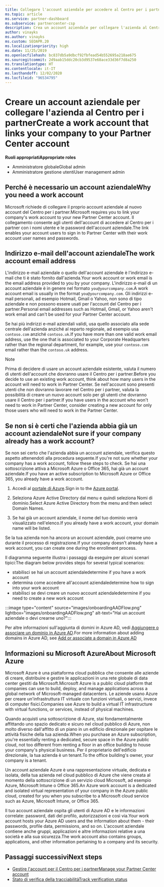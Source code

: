 ```yaml
---
title: Collegare l'account aziendale per accedere al Centro per i partner
ms.topic: article
ms.service: partner-dashboard
ms.subservice: partnercenter-csp
description: Crea un account aziendale per collegare l'azienda al Centro per i partner. In questo modo i dipendenti dell'azienda potranno accedere al Centro per i partner.
author: vinayks
ms.author: vinayks
ms.custom: SEOAPR.20
ms.localizationpriority: high
ms.date: 11/25/2019
ms.openlocfilehash: bc837db5a9dbcf92fbfead54b552695a218ae675
ms.sourcegitcommit: 2d9aab15ddc20cb3d9537e68ace33d36f7d8a250
ms.translationtype: HT
ms.contentlocale: it-IT
ms.lasthandoff: 12/02/2020
ms.locfileid: "96534795"
---
```

# <a name="create-a-work-account-that-links-your-company-to-your-partner-center-account"></a><span data-ttu-id="58a50-104">Creare un account aziendale per collegare l'azienda al Centro per i partner</span><span class="sxs-lookup"><span data-stu-id="58a50-104">Create a work account that links your company to your Partner Center account</span></span>

<span data-ttu-id="58a50-105">**Ruoli appropriati**</span><span class="sxs-lookup"><span data-stu-id="58a50-105">**Appropriate roles**</span></span>

- <span data-ttu-id="58a50-106">Amministratore globale</span><span class="sxs-lookup"><span data-stu-id="58a50-106">Global admin</span></span>
- <span data-ttu-id="58a50-107">Amministratore gestione utenti</span><span class="sxs-lookup"><span data-stu-id="58a50-107">User management admin</span></span>

## <a name="why-you-need-a-work-account"></a><span data-ttu-id="58a50-108">Perché è necessario un account aziendale</span><span class="sxs-lookup"><span data-stu-id="58a50-108">Why you need a work account</span></span>

<span data-ttu-id="58a50-109">Microsoft richiede di collegare il proprio account aziendale al nuovo account del Centro per i partner.</span><span class="sxs-lookup"><span data-stu-id="58a50-109">Microsoft requires you to link your company's work account to your new Partner Center account.</span></span> <span data-ttu-id="58a50-110">Il collegamento consente agli utenti dell'account di accedere al Centro per i partner con i nomi utente e le password dell'account aziendale.</span><span class="sxs-lookup"><span data-stu-id="58a50-110">The link enables your account users to sign in to Partner Center with their work account user names and passwords.</span></span>

## <a name="the-work-account-email-address"></a><span data-ttu-id="58a50-111">Indirizzo e-mail dell'account aziendale</span><span class="sxs-lookup"><span data-stu-id="58a50-111">The work account email address</span></span>

<span data-ttu-id="58a50-112">L'indirizzo e-mail aziendale o quello dell'account aziendale è l'indirizzo e-mail che ti è stato fornito dall'azienda.</span><span class="sxs-lookup"><span data-stu-id="58a50-112">Your work account or work email is the email address provided to you by your company.</span></span> <span data-ttu-id="58a50-113">L'indirizzo e-mail di un account aziendale è in genere nel formato `you@yourcompany.com`.</span><span class="sxs-lookup"><span data-stu-id="58a50-113">A work account email is usually in the format `you@yourcompany.com`.</span></span> <span data-ttu-id="58a50-114">Gli indirizzi e-mail personali, ad esempio Hotmail, Gmail o Yahoo, non sono di tipo aziendale e non possono essere usati per l'account del Centro per i partner.</span><span class="sxs-lookup"><span data-stu-id="58a50-114">Personal email addresses such as Hotmail, Gmail, or Yahoo aren't work email and can't be used for your Partner Center account.</span></span>

<span data-ttu-id="58a50-115">Se hai più indirizzi e-mail aziendali validi, usa quello associato alla sede centrale dell'azienda anziché al reparto regionale, ad esempio usa `contoso.com` anziché `contoso.uk`.</span><span class="sxs-lookup"><span data-stu-id="58a50-115">If you have more than one valid work email address, use the one that is associated to your Corporate Headquarters rather than the regional department, for example, use your `contoso.com` email rather than the `contoso.uk` address.</span></span>

> [!NOTE]  
> <span data-ttu-id="58a50-116">Prima di decidere di usare un account aziendale esistente, valuta il numero di utenti dell'account che dovranno usare il Centro per i partner.</span><span class="sxs-lookup"><span data-stu-id="58a50-116">Before you decide to use an existing work account, think about how many users in the account will need to work in Partner Center.</span></span> <span data-ttu-id="58a50-117">Se nell'account sono presenti utenti che non dovranno lavorare nel Centro per i partner, valuta la possibilità di creare un nuovo account solo per gli utenti che dovranno usare il Centro per i partner.</span><span class="sxs-lookup"><span data-stu-id="58a50-117">If you have users in the account who won't need to work in Partner Center, consider creating a new account for only those users who will need to work in the Partner Center.</span></span>

## <a name="not-sure-if-your-company-already-has-a-work-account"></a><span data-ttu-id="58a50-118">Se non si è certi che l'azienda abbia già un account aziendale</span><span class="sxs-lookup"><span data-stu-id="58a50-118">Not sure if your company already has a work account?</span></span>

<span data-ttu-id="58a50-119">Se non sei certo che l'azienda abbia un account aziendale, verifica questo aspetto attenendoti alla procedura seguente.</span><span class="sxs-lookup"><span data-stu-id="58a50-119">If you're not sure whether your company has a work account, follow these steps to check.</span></span> <span data-ttu-id="58a50-120">Se hai una sottoscrizione attiva a Microsoft Azure o Office 365, hai già un account aziendale.</span><span class="sxs-lookup"><span data-stu-id="58a50-120">If you have an active subscription to Microsoft Azure or Office 365, you already have a work account.</span></span>

1. <span data-ttu-id="58a50-121">Accedi al [portale di Azure](https://portal.azure.com).</span><span class="sxs-lookup"><span data-stu-id="58a50-121">Sign in to the [Azure portal](https://portal.azure.com).</span></span>

2. <span data-ttu-id="58a50-122">Seleziona Azure Active Directory dal menu e quindi seleziona Nomi di dominio.</span><span class="sxs-lookup"><span data-stu-id="58a50-122">Select Azure Active Directory from the menu and then select Domain Names.</span></span>

3. <span data-ttu-id="58a50-123">Se hai già un account aziendale, il nome del tuo dominio verrà visualizzato nell'elenco.</span><span class="sxs-lookup"><span data-stu-id="58a50-123">If you already have a work account, your domain name will be listed.</span></span>

<span data-ttu-id="58a50-124">Se la tua azienda non ha ancora un account aziendale, puoi crearne uno durante il processo di registrazione.</span><span class="sxs-lookup"><span data-stu-id="58a50-124">If your company doesn't already have a work account, you can create one during the enrollment process.</span></span>

<span data-ttu-id="58a50-125">Il diagramma seguente illustra i passaggi da eseguire per alcuni scenari tipici:</span><span class="sxs-lookup"><span data-stu-id="58a50-125">The diagram below provides steps for several typical scenarios:</span></span>

- <span data-ttu-id="58a50-126">stabilisci se hai un account aziendale</span><span class="sxs-lookup"><span data-stu-id="58a50-126">determine if you have a work account</span></span>
- <span data-ttu-id="58a50-127">determina come accedere all'account aziendale</span><span class="sxs-lookup"><span data-stu-id="58a50-127">determine how to sign into your work account</span></span>
- <span data-ttu-id="58a50-128">stabilisci se devi creare un nuovo account aziendale</span><span class="sxs-lookup"><span data-stu-id="58a50-128">determine if you need to create a new work account</span></span>

:::image type="content" source="images/onboardingAADFlow.png" lightbox="images/onboardingAADFlow.png" alt-text="Hai un account aziendale o devi crearne uno?":::

<span data-ttu-id="58a50-130">Per altre informazioni sull'aggiunta di domini in Azure AD, vedi [Aggiungere o associare un dominio in Azure AD](/azure/active-directory/active-directory-add-domain).</span><span class="sxs-lookup"><span data-stu-id="58a50-130">For more information about adding domains in Azure AD, see [Add or associate a domain in Azure AD](/azure/active-directory/active-directory-add-domain)</span></span>

## <a name="about-microsoft-azure"></a><span data-ttu-id="58a50-131">Informazioni su Microsoft Azure</span><span class="sxs-lookup"><span data-stu-id="58a50-131">About Microsoft Azure</span></span>

<span data-ttu-id="58a50-132">Microsoft Azure è una piattaforma cloud pubblica che consente alle aziende di creare, distribuire e gestire le applicazioni in una rete globale di data center gestiti da Microsoft.</span><span class="sxs-lookup"><span data-stu-id="58a50-132">Microsoft Azure is a public cloud platform that companies can use to build, deploy, and manage applications across a global network of Microsoft-managed datacenters.</span></span> <span data-ttu-id="58a50-133">Le aziende usano Azure per creare un'infrastruttura IT virtuale con funzioni virtuali, o servizi, invece di computer fisici.</span><span class="sxs-lookup"><span data-stu-id="58a50-133">Companies use Azure to build a virtual IT infrastructure with virtual functions, or services, instead of physical machines.</span></span>

<span data-ttu-id="58a50-134">Quando acquisti una sottoscrizione di Azure, stai fondamentalmente affittando uno spazio dedicato e sicuro nel cloud pubblico di Azure, non molto diverso dall'affitto di un piano in un edificio direzionale per ospitare le attività fisiche della tua azienda.</span><span class="sxs-lookup"><span data-stu-id="58a50-134">When you purchase an Azure subscription, you're essentially renting a dedicated, secure space in the Azure public cloud, not too different from renting a floor in an office building to house your company's physical business.</span></span> <span data-ttu-id="58a50-135">Per il proprietario dell'edificio direzionale, la tua azienda è un tenant.</span><span class="sxs-lookup"><span data-stu-id="58a50-135">To the office building's owner, your company is a tenant.</span></span>

<span data-ttu-id="58a50-136">Un account aziendale Azure è una rappresentazione virtuale, dedicata e isolata, della tua azienda nel cloud pubblico di Azure che viene creata al momento della sottoscrizione di un servizio cloud Microsoft, ad esempio Azure, Microsoft Intune o Office 365.</span><span class="sxs-lookup"><span data-stu-id="58a50-136">An Azure work account is a dedicated and isolated virtual representation of your company in the Azure public cloud, created for you when you subscribe to a Microsoft cloud service such as Azure, Microsoft Intune, or Office 365.</span></span>

<span data-ttu-id="58a50-137">Il tuo account aziendale ospita gli utenti di Azure AD e le informazioni correlate: password, dati del profilo, autorizzazioni e così via.</span><span class="sxs-lookup"><span data-stu-id="58a50-137">Your work account hosts your Azure AD users and the information about them - their passwords, profile data, permissions, and so on.</span></span> <span data-ttu-id="58a50-138">L'account aziendale contiene anche gruppi, applicazioni e altre informazioni relative a una società e alla sua sicurezza.</span><span class="sxs-lookup"><span data-stu-id="58a50-138">The work account also contains groups, applications, and other information pertaining to a company and its security.</span></span>

## <a name="next-steps"></a><span data-ttu-id="58a50-139">Passaggi successivi</span><span class="sxs-lookup"><span data-stu-id="58a50-139">Next steps</span></span>

- [<span data-ttu-id="58a50-140">Gestire l'account per il Centro per i partner</span><span class="sxs-lookup"><span data-stu-id="58a50-140">Manage your Partner Center account</span></span>](partner-center-account-setup.md)
- [<span data-ttu-id="58a50-141">Stato di verifica della tracciabilità</span><span class="sxs-lookup"><span data-stu-id="58a50-141">Track verification status</span></span>](verification-responses.md)